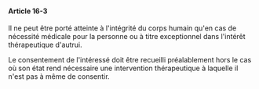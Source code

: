 #### Article 16-3

Il ne peut être porté atteinte à l'intégrité du corps humain qu'en cas de nécessité médicale pour la personne ou à titre exceptionnel dans l'intérêt thérapeutique d'autrui.

Le consentement de l'intéressé doit être recueilli préalablement hors le cas où son état rend nécessaire une intervention thérapeutique à laquelle il n'est pas à même de consentir.

